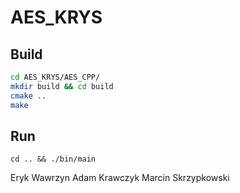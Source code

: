 # AES_KRYS

## Build 

```bash
cd AES_KRYS/AES_CPP/
mkdir build && cd build
cmake ..
make 
```

## Run

`cd .. && ./bin/main`


Eryk Wawrzyn
Adam Krawczyk
Marcin Skrzypkowski

